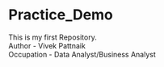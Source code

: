 # Practice_Demo
This is my first Repository.
<br>
Author - Vivek Pattnaik
<br>
Occupation - Data Analyst/Business Analyst
